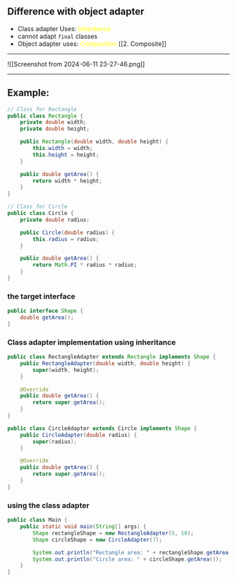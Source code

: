 ## Difference with object adapter
- Class adapter Uses: <span style="color:#ffff00">Inheritance</span>
- cannot adapt `final` classes
- Object adapter uses: <span style="color:#ffff00">Composition</span> [[2. Composite]]
---
![[Screenshot from 2024-06-11 23-27-46.png]]

---
## Example:
```Java
// Class for Rectangle
public class Rectangle {
    private double width;
    private double height;

    public Rectangle(double width, double height) {
        this.width = width;
        this.height = height;
    }

    public double getArea() {
        return width * height;
    }
}

// Class for Circle
public class Circle {
    private double radius;

    public Circle(double radius) {
        this.radius = radius;
    }

    public double getArea() {
        return Math.PI * radius * radius;
    }
}

```
### the target interface
```Java
public interface Shape {
    double getArea();
}

```
### Class adapter implementation using inheritance
```Java
public class RectangleAdapter extends Rectangle implements Shape {
    public RectangleAdapter(double width, double height) {
        super(width, height);
    }

    @Override
    public double getArea() {
        return super.getArea();
    }
}

```

```Java
public class CircleAdapter extends Circle implements Shape {
    public CircleAdapter(double radius) {
        super(radius);
    }

    @Override
    public double getArea() {
        return super.getArea();
    }
}

```
### using the class adapter
```java
public class Main {
    public static void main(String[] args) {
        Shape rectangleShape = new RectangleAdapter(5, 10);
        Shape circleShape = new CircleAdapter(7);

        System.out.println("Rectangle area: " + rectangleShape.getArea());
        System.out.println("Circle area: " + circleShape.getArea());
    }
}

```